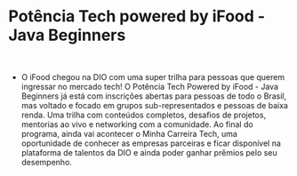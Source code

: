 # Potência Tech powered by iFood - Java Beginners

<br/>


- O iFood chegou na DIO com uma super trilha para pessoas que querem ingressar no mercado tech! O Potência Tech Powered by iFood - Java Beginners já está com inscrições abertas para pessoas de todo o Brasil, mas voltado e focado em grupos sub-representados e pessoas de baixa renda. Uma trilha com conteúdos completos, desafios de projetos, mentorias ao vivo e networking com a comunidade.  Ao final do programa, ainda vai acontecer o Minha Carreira Tech, uma oportunidade de conhecer as empresas parceiras e ficar disponível na plataforma de talentos da DIO e ainda poder ganhar prêmios pelo seu desempenho.
